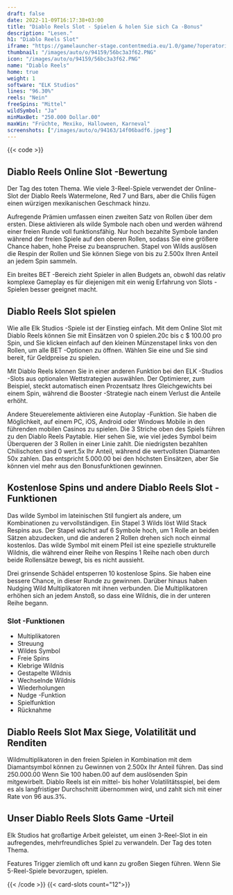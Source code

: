 ```yaml
---
draft: false
date: 2022-11-09T16:17:38+03:00
title: "Diablo Reels Slot - Spielen & holen Sie sich Ca -Bonus"
description: "Lesen."
h1: "Diablo Reels Slot"
iframe: "https://gamelauncher-stage.contentmedia.eu/1.0/game/?operatorid=44&mode=demo&currency=EUR&device=desktop&token=webdemo&language=en_gb&gameid=10047"
thumbnail: "/images/auto/o/94159/56bc3a3f62.PNG"
icon: "/images/auto/o/94159/56bc3a3f62.PNG"
name: "Diablo Reels"
home: true
weight: 1
software: "ELK Studios"
lines: "96.30%"
reels: "Nein"
freeSpins: "Mittel"
wildSymbol: "Ja"
minMaxBet: "250.000 Dollar.00"
maxWin: "Früchte, Mexiko, Halloween, Karneval"
screenshots: ["/images/auto/o/94163/14f06badf6.jpeg"]
---
```


{{< code >}}<h2>Diablo Reels Online Slot -Bewertung</h2><p>Der Tag des toten Thema. Wie viele 3-Reel-Spiele verwendet der Online-Slot der Diablo Reels Watermelone, Red 7 und Bars, aber die Chilis fügen einen würzigen mexikanischen Geschmack hinzu.</p><p>Aufregende Prämien umfassen einen zweiten Satz von Rollen über dem ersten. Diese aktivieren als wilde Symbole nach oben und werden während einer freien Runde voll funktionsfähig. Nur hoch bezahlte Symbole landen während der freien Spiele auf den oberen Rollen, sodass Sie eine größere Chance haben, hohe Preise zu beanspruchen. Stapel von Wilds auslösen die Respin der Rollen und Sie können Siege von bis zu 2.500x Ihren Anteil an jedem Spin sammeln.</p><p>Ein breites BET -Bereich zieht Spieler in allen Budgets an, obwohl das relativ komplexe Gameplay es für diejenigen mit ein wenig Erfahrung von Slots -Spielen besser geeignet macht.</p><h2>Diablo Reels Slot spielen</h2><p>Wie alle Elk Studios -Spiele ist der Einstieg einfach. Mit dem Online Slot mit Diablo Reels können Sie mit Einsätzen von 0 spielen.20c bis c $ 100.00 pro Spin, und Sie klicken einfach auf den kleinen Münzenstapel links von den Rollen, um alle BET -Optionen zu öffnen. Wählen Sie eine und Sie sind bereit, für Geldpreise zu spielen.</p><p>Mit Diablo Reels können Sie in einer anderen Funktion bei den ELK -Studios -Slots aus optionalen Wettstrategien auswählen. Der Optimierer, zum Beispiel, steckt automatisch einen Prozentsatz Ihres Gleichgewichts bei einem Spin, während die Booster -Strategie nach einem Verlust die Anteile erhöht.</p><p>Andere Steuerelemente aktivieren eine Autoplay -Funktion. Sie haben die Möglichkeit, auf einem PC, iOS, Android oder Windows Mobile in den führenden mobilen Casinos zu spielen. Die 3 Striche oben des Spiels führen zu den Diablo Reels Paytable. Hier sehen Sie, wie viel jedes Symbol beim Überqueren der 3 Rollen in einer Linie zahlt. Die niedrigsten bezahlten Chilischoten sind 0 wert.5x Ihr Anteil, während die wertvollsten Diamanten 50x zahlen. Das entspricht 5.000.00 bei den höchsten Einsätzen, aber Sie können viel mehr aus den Bonusfunktionen gewinnen.</p><h2>Kostenlose Spins und andere Diablo Reels Slot -Funktionen</h2><p>Das wilde Symbol im lateinischen Stil fungiert als andere, um Kombinationen zu vervollständigen. Ein Stapel 3 Wilds löst Wild Stack Respins aus. Der Stapel wächst auf 6 Symbole hoch, um 1 Rolle an beiden Sätzen abzudecken, und die anderen 2 Rollen drehen sich noch einmal kostenlos. Das wilde Symbol mit einem Pfeil ist eine spezielle strukturelle Wildnis, die während einer Reihe von Respins 1 Reihe nach oben durch beide Rollensätze bewegt, bis es nicht aussieht.</p><p>Drei grinsende Schädel entsperren 10 kostenlose Spins. Sie haben eine bessere Chance, in dieser Runde zu gewinnen. Darüber hinaus haben Nudging Wild Multiplikatoren mit ihnen verbunden. Die Multiplikatoren erhöhen sich an jedem Anstoß, so dass eine Wildnis, die in der unteren Reihe begann.</p><h3>
Slot -Funktionen</h3><ul>
<li></span>
Multiplikatoren</li>
<li></span>
Streuung</li>
<li></span>
Wildes Symbol</li>
<li></span>
Freie Spins</li>
<li></span>
Klebrige Wildnis</li>
<li></span>
Gestapelte Wildnis</li>
<li></span>
Wechselnde Wildnis</li>
<li></span>
Wiederholungen</li>
<li></span>
Nudge -Funktion</li>
<li></span>
Spielfunktion</li>
<li></span>
Rücknahme</li></ul><h2>Diablo Reels Slot Max Siege, Volatilität und Renditen</h2><p>Wildmultiplikatoren in den freien Spielen in Kombination mit dem Diamantsymbol können zu Gewinnen von 2.500x Ihr Anteil führen. Das sind 250.000.00 Wenn Sie 100 haben.00 auf dem auslösenden Spin mitgewirbelt. Diablo Reels ist ein mittel- bis hoher Volatilitätsspiel, bei dem es als langfristiger Durchschnitt übernommen wird, und zahlt sich mit einer Rate von 96 aus.3%.</p><h2>Unser Diablo Reels Slots Game -Urteil</h2><p>Elk Studios hat großartige Arbeit geleistet, um einen 3-Reel-Slot in ein aufregendes, mehrfreundliches Spiel zu verwandeln. Der Tag des toten Thema.</p><p>Features Trigger ziemlich oft und kann zu großen Siegen führen. Wenn Sie 5-Reel-Spiele bevorzugen, spielen.</p>{{< /code >}}
{{< card-slots count="12">}}